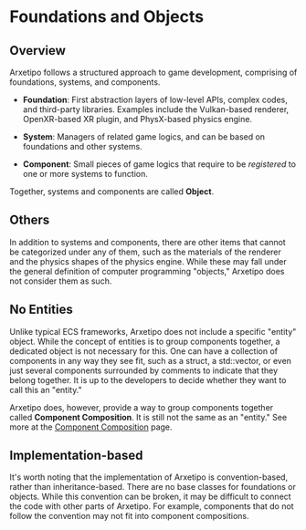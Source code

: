 # Foundations and Objects

## Overview

Arxetipo follows a structured approach to game development, comprising of foundations, systems, and components.

- **Foundation**: First abstraction layers of low-level APIs, complex codes, and third-party libraries. Examples include the Vulkan-based renderer, OpenXR-based XR plugin, and PhysX-based physics engine.

- **System**: Managers of related game logics, and can be based on foundations and other systems. 

- **Component**: Small pieces of game logics that require to be *registered* to one or more systems to function.

Together, systems and components are called **Object**.

## Others

In addition to systems and components, there are other items that cannot be categorized under any of them, such as the materials of the renderer and the physics shapes of the physics engine. While these may fall under the general definition of computer programming "objects," Arxetipo does not consider them as such.

## No Entities

Unlike typical ECS frameworks, Arxetipo does not include a specific "entity" object. 
While the concept of entities is to group components together, a dedicated object is not necessary for this. 
One can have a collection of components in any way they see fit, such as a struct, a std::vector, or even just several components surrounded by comments to indicate that they belong together. 
It is up to the developers to decide whether they want to call this an "entity."

Arxetipo does, however, provide a way to group components together called **Component Composition**. It is still not the same as an "entity." See more at the [Component Composition](../component-composition/README.md) page.

## Implementation-based

It's worth noting that the implementation of Arxetipo is convention-based, rather than inheritance-based. There are no base classes for foundations or objects. While this convention can be broken, it may be difficult to connect the code with other parts of Arxetipo. For example, components that do not follow the convention may not fit into component compositions.